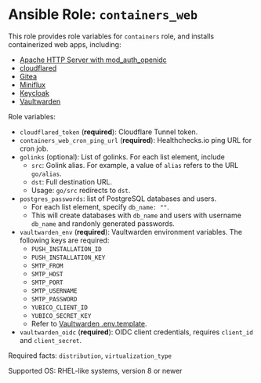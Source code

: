 # Ansible Role: `containers_web`

This role provides role variables for `containers` role, and installs containerized web apps, including:

- [Apache HTTP Server with mod_auth_openidc](https://github.com/chrisx8/docker-apache-openidc)
- [cloudflared](https://github.com/cloudflare/cloudflared)
- [Gitea](https://gitea.io/)
- [Miniflux](https://miniflux.app/)
- [Keycloak](https://www.keycloak.org/)
- [Vaultwarden](https://github.com/dani-garcia/vaultwarden)

Role variables:

- `cloudflared_token` (**required**): Cloudflare Tunnel token.
- `containers_web_cron_ping_url` (**required**): Healthchecks.io ping URL for cron job.
- `golinks` (optional): List of golinks. For each list element, include
  - `src`: Golink alias. For example, a value of `alias` refers to the URL `go/alias`.
  - `dst`: Full destination URL.
  - Usage: `go/src` redirects to `dst`.
- `postgres_passwords`: list of PostgreSQL databases and users.
  - For each list element, specify `db_name: ""`.
  - This will create databases with `db_name` and users with username `db_name` and randonly generated passwords.
- `vaultwarden_env` (**required**): Vaultwarden environment variables. The following keys are required:
  - `PUSH_INSTALLATION_ID`
  - `PUSH_INSTALLATION_KEY`
  - `SMTP_FROM`
  - `SMTP_HOST`
  - `SMTP_PORT`
  - `SMTP_USERNAME`
  - `SMTP_PASSWORD`
  - `YUBICO_CLIENT_ID`
  - `YUBICO_SECRET_KEY`
  - Refer to [Vaultwarden .env.template](https://github.com/dani-garcia/vaultwarden/blob/main/.env.template).
- `vaultwarden_oidc` (**required**): OIDC client credentials, requires `client_id` and `client_secret`.

Required facts: `distribution`, `virtualization_type`

Supported OS: RHEL-like systems, version 8 or newer
